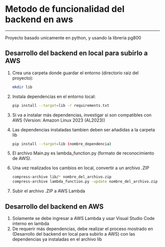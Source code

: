 # Metodo de funcionalidad del backend en aws
---
 Proyecto basado unicamente en python, y usando la libreria pg800

## Desarrollo del backend en local para subirlo a AWS

1. Crea una carpeta donde guardar el entorno (directorio raiz del proyecto):
   ```bash
   mkdir lib
   ```
2. Instala dependencias en el entorno local:
   ```bash
   pip install --target=lib -r requirements.txt
   ```
3. Si va a instalar más dependencias, investigar si son compatibles con AWS (Version: Amazon Linux 2023 (AL2023))
   
5. Las dependencias instaladas tambien deben ser añadidas a la carpeta lib
   ```bash
   pip install --target=lib (nombre_dependencia)
   ```
7. El archivo Main.py es lambda_function.py (formato de reconocimiento de AWS).

9. Una vez realizados los cambios en local, convertir a un archivo .ZIP
   ```bash
   compress-archive lib/* nombre_del_archivo.zip
   compress-archive lambda_function.py -update nombre_del_archivo.zip
   ```
10. Subir el archivo .ZIP a AWS Lambda


## Desarrollo del backend en AWS

1. Solamente se debe ingresar a AWS Lambda y usar Visual Studio Code interno en lambda
2. De requerir más dependencias, debe realizar el proceso mostrado en (Desarrollo del backend en local para subirlo a AWS) con las dependencias ya instaladas en el archivo lib


